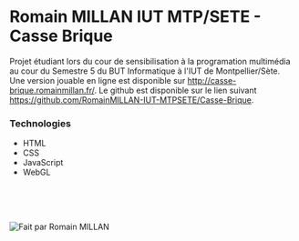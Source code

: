 # Romain MILLAN IUT MTP/SETE - Casse Brique

Projet étudiant lors du cour de sensibilisation à la programation multimédia au cour du Semestre 5 du BUT Informatique à l'IUT de Montpellier/Sète.
<br/>
Une version jouable en ligne est disponible sur http://casse-brique.romainmillan.fr/.
Le github est disponible sur le lien suivant https://github.com/RomainMILLAN-IUT-MTPSETE/Casse-Brique.

### Technologies

- HTML
- CSS
- JavaScript
- WebGL

<br/>
<br/>
<br/>

![Fait par Romain MILLAN](https://github.com/RomainMILLAN-IUT-MTPSETE/Casse-Brique/assets/42139000/d4f0e220-b3ee-418b-9dd9-6b3c7fee362c)
